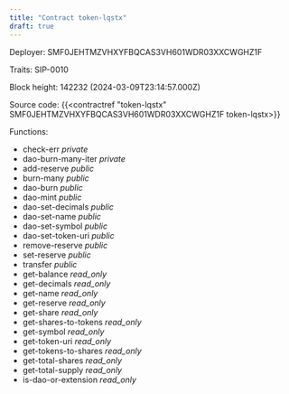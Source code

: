 ```yaml
---
title: "Contract token-lqstx"
draft: true
---
```

Deployer: SMF0JEHTMZVHXYFBQCAS3VH601WDR03XXCWGHZ1F

Traits:
 SIP-0010



Block height: 142232 (2024-03-09T23:14:57.000Z)

Source code: {{<contractref "token-lqstx" SMF0JEHTMZVHXYFBQCAS3VH601WDR03XXCWGHZ1F token-lqstx>}}

Functions:

* check-err _private_
* dao-burn-many-iter _private_
* add-reserve _public_
* burn-many _public_
* dao-burn _public_
* dao-mint _public_
* dao-set-decimals _public_
* dao-set-name _public_
* dao-set-symbol _public_
* dao-set-token-uri _public_
* remove-reserve _public_
* set-reserve _public_
* transfer _public_
* get-balance _read_only_
* get-decimals _read_only_
* get-name _read_only_
* get-reserve _read_only_
* get-share _read_only_
* get-shares-to-tokens _read_only_
* get-symbol _read_only_
* get-token-uri _read_only_
* get-tokens-to-shares _read_only_
* get-total-shares _read_only_
* get-total-supply _read_only_
* is-dao-or-extension _read_only_
